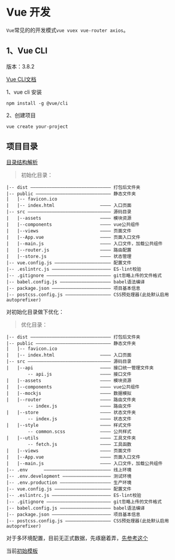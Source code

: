 # Vue 开发

`Vue`常见的的开发模式`vue vuex vue-router axios`。

## 1、Vue CLI

版本：3.8.2

[Vue CLI文档](https://cli.vuejs.org/zh/guide/)

1、vue cli 安装

`npm install -g @vue/cli`

2、创建项目

`vue create your-project`

## 项目目录

[目录结构解析](https://www.jianshu.com/p/cf9b56efd3b8)

> 初始化目录：

```
|-- dist —————————————————————————————— 打包后文件夹            
|-- public ———————————————————————————— 静态文件夹                                   
|   |-- favicon.ico                     
|   |-- index.html                 ———— 入口页面
|-- src ——————————————————————————————— 源码目录         
|   |--assets                      ———— 模块资源
|   |--components                  ———— vue公共组件
|   |--views                       ———— 页面文件
|   |--App.vue                     ———— 页面入口文件
|   |--main.js                     ———— 入口文件，加载公共组件
|   |--router.js                   ———— 路由配置
|   |--store.js                    ———— 状态管理  
|-- vue.config.js ————————————————————— 配置文件 
|-- .eslintrc.js —————————————————————— ES-lint校验                   
|-- .gitignore ———————————————————————— git忽略上传的文件格式   
|-- babel.config.js ——————————————————— babel语法编译                        
|-- package.json —————————————————————— 项目基本信息 
|-- postcss.config.js ————————————————— CSS预处理器(此处默认启用autoprefixer) 
```

对初始化目录做下优化：

> 优化目录：

```
|-- dist —————————————————————————————— 打包后文件夹            
|-- public ———————————————————————————— 静态文件夹                                   
|   |-- favicon.ico                     
|   |-- index.html                 ———— 入口页面
|-- src ——————————————————————————————— 源码目录
|   |--api                         ———— 接口统一管理文件夹
        -- api.js                  ———— 接口文件
|   |--assets                      ———— 模块资源
|   |--components                  ———— vue公共组件
|   |--mockjs                      ———— 数据模拟
|   |--router                      ———— 路由文件夹
        -- index.js                ———— 路由文件
|   |--store                       ———— 状态文件夹  
        -- index.js                ———— 状态文件       
|   |--style                       ———— 样式文件  
        -- common.scss             ———— 公共样式
|   |--utils                       ———— 工具文件夹
        -- fetch.js                ———— 工具函数
|   |--views                       ———— 页面文件
|   |--App.vue                     ———— 页面入口文件
|   |--main.js                     ———— 入口文件，加载公共组件
|-- .env      ————————————————————————— 线上环境 
|-- .env.development —————————————————— 测试环境    
|-- .env.production ——————————————————— 生产环境     
|-- vue.config.js ————————————————————— 配置文件 
|-- .eslintrc.js —————————————————————— ES-lint校验                   
|-- .gitignore ———————————————————————— git忽略上传的文件格式   
|-- babel.config.js ——————————————————— babel语法编译                        
|-- package.json —————————————————————— 项目基本信息 
|-- postcss.config.js ————————————————— CSS预处理器(此处默认启用autoprefixer) 
```

对于多环境配置，目前无正式数据，先琢磨着弄，[先参考这个](https://blog.csdn.net/qq_36407748/article/details/82050976)

当前[初始模板](https://github.com/Gintangible/vue-template)